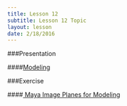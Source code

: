 ```yaml
---
title: Lesson 12
subtitle: Lesson 12 Topic
layout: lesson
date: 2/18/2016
---
```


###Presentation

####<a href="/3d-digital-art-and-design--oer/presentations/maya-modeling-principles.html"><span class="exercise-title">Modeling</span></a>

###Exercise

####<a href="/3d-digital-art-and-design--oer/exercises/maya-image-planes-for-modeling/maya-image-planes-for-modeling.html"><span class="exercise-title"> Maya Image Planes for Modeling</span></a>